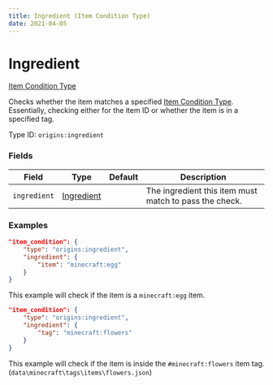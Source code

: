 ```yaml
---
title: Ingredient (Item Condition Type)
date: 2021-04-05
---
```


# Ingredient

[Item Condition Type](../item_condition_types.md)

Checks whether the item matches a specified [Item Condition Type](../item_condition_types.md). Essentially, checking either for the item ID or whether the item is in a specified tag.

Type ID: `origins:ingredient`


### Fields

Field  | Type | Default | Description
-------|------|---------|-------------
`ingredient` | [Ingredient](../data_types/ingredient.md) | |  The ingredient this item must match to pass the check.


### Examples

```json
"item_condition": {
    "type": "origins:ingredient",
    "ingredient": {
        "item": "minecraft:egg"
    }
}
```

This example will check if the item is a `minecraft:egg` item.
<br>

```json
"item_condition": {
    "type": "origins:ingredient",
    "ingredient": {
        "tag": "minecraft:flowers"
    }
}
```

This example will check if the item is inside the `#minecraft:flowers` item tag. (`data\minecraft\tags\items\flowers.json`)
